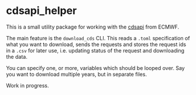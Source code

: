 # cdsapi_helper
This is a small utility package for working with the [cdsapi](https://github.com/ecmwf/cdsapi) from ECMWF.

The main feature is the `download_cds` CLI.
This reads a `.toml` specification of what you want to download, sends the requests and stores the request ids in a `.csv` for later use, i.e. updating status of the request and downloading the data.

You can specify one, or more, variables which should be looped over. Say you want to download multiple years, but in separate files.

Work in progress.
